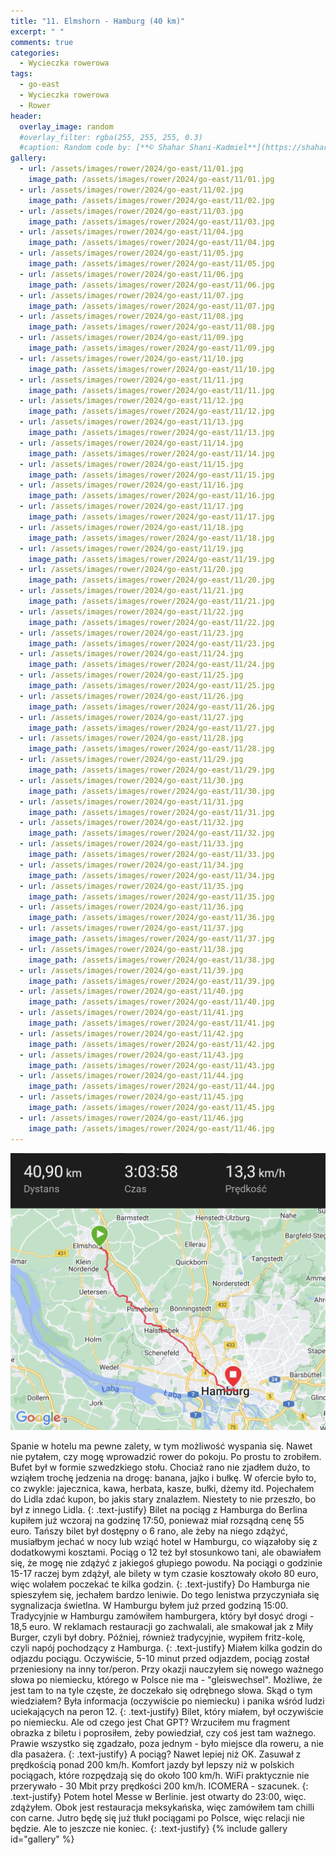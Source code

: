 ```yaml
---
title: "11. Elmshorn - Hamburg (40 km)"
excerpt: " "
comments: true
categories:
  - Wycieczka rowerowa
tags:
  - go-east
  - Wycieczka rowerowa
  - Rower
header:
  overlay_image: random
  #overlay_filter: rgba(255, 255, 255, 0.3)
  #caption: Random code by: [**© Shahar Shani-Kadmiel**](https://shaharkadmiel.github.io)"
gallery:
  - url: /assets/images/rower/2024/go-east/11/01.jpg
    image_path: /assets/images/rower/2024/go-east/11/01.jpg
  - url: /assets/images/rower/2024/go-east/11/02.jpg
    image_path: /assets/images/rower/2024/go-east/11/02.jpg
  - url: /assets/images/rower/2024/go-east/11/03.jpg
    image_path: /assets/images/rower/2024/go-east/11/03.jpg
  - url: /assets/images/rower/2024/go-east/11/04.jpg
    image_path: /assets/images/rower/2024/go-east/11/04.jpg
  - url: /assets/images/rower/2024/go-east/11/05.jpg
    image_path: /assets/images/rower/2024/go-east/11/05.jpg
  - url: /assets/images/rower/2024/go-east/11/06.jpg
    image_path: /assets/images/rower/2024/go-east/11/06.jpg
  - url: /assets/images/rower/2024/go-east/11/07.jpg
    image_path: /assets/images/rower/2024/go-east/11/07.jpg
  - url: /assets/images/rower/2024/go-east/11/08.jpg
    image_path: /assets/images/rower/2024/go-east/11/08.jpg
  - url: /assets/images/rower/2024/go-east/11/09.jpg
    image_path: /assets/images/rower/2024/go-east/11/09.jpg
  - url: /assets/images/rower/2024/go-east/11/10.jpg
    image_path: /assets/images/rower/2024/go-east/11/10.jpg
  - url: /assets/images/rower/2024/go-east/11/11.jpg
    image_path: /assets/images/rower/2024/go-east/11/11.jpg
  - url: /assets/images/rower/2024/go-east/11/12.jpg
    image_path: /assets/images/rower/2024/go-east/11/12.jpg
  - url: /assets/images/rower/2024/go-east/11/13.jpg
    image_path: /assets/images/rower/2024/go-east/11/13.jpg
  - url: /assets/images/rower/2024/go-east/11/14.jpg
    image_path: /assets/images/rower/2024/go-east/11/14.jpg
  - url: /assets/images/rower/2024/go-east/11/15.jpg
    image_path: /assets/images/rower/2024/go-east/11/15.jpg
  - url: /assets/images/rower/2024/go-east/11/16.jpg
    image_path: /assets/images/rower/2024/go-east/11/16.jpg
  - url: /assets/images/rower/2024/go-east/11/17.jpg
    image_path: /assets/images/rower/2024/go-east/11/17.jpg
  - url: /assets/images/rower/2024/go-east/11/18.jpg
    image_path: /assets/images/rower/2024/go-east/11/18.jpg
  - url: /assets/images/rower/2024/go-east/11/19.jpg
    image_path: /assets/images/rower/2024/go-east/11/19.jpg
  - url: /assets/images/rower/2024/go-east/11/20.jpg
    image_path: /assets/images/rower/2024/go-east/11/20.jpg
  - url: /assets/images/rower/2024/go-east/11/21.jpg
    image_path: /assets/images/rower/2024/go-east/11/21.jpg
  - url: /assets/images/rower/2024/go-east/11/22.jpg
    image_path: /assets/images/rower/2024/go-east/11/22.jpg
  - url: /assets/images/rower/2024/go-east/11/23.jpg
    image_path: /assets/images/rower/2024/go-east/11/23.jpg
  - url: /assets/images/rower/2024/go-east/11/24.jpg
    image_path: /assets/images/rower/2024/go-east/11/24.jpg
  - url: /assets/images/rower/2024/go-east/11/25.jpg
    image_path: /assets/images/rower/2024/go-east/11/25.jpg
  - url: /assets/images/rower/2024/go-east/11/26.jpg
    image_path: /assets/images/rower/2024/go-east/11/26.jpg
  - url: /assets/images/rower/2024/go-east/11/27.jpg
    image_path: /assets/images/rower/2024/go-east/11/27.jpg
  - url: /assets/images/rower/2024/go-east/11/28.jpg
    image_path: /assets/images/rower/2024/go-east/11/28.jpg
  - url: /assets/images/rower/2024/go-east/11/29.jpg
    image_path: /assets/images/rower/2024/go-east/11/29.jpg
  - url: /assets/images/rower/2024/go-east/11/30.jpg
    image_path: /assets/images/rower/2024/go-east/11/30.jpg
  - url: /assets/images/rower/2024/go-east/11/31.jpg
    image_path: /assets/images/rower/2024/go-east/11/31.jpg
  - url: /assets/images/rower/2024/go-east/11/32.jpg
    image_path: /assets/images/rower/2024/go-east/11/32.jpg
  - url: /assets/images/rower/2024/go-east/11/33.jpg
    image_path: /assets/images/rower/2024/go-east/11/33.jpg
  - url: /assets/images/rower/2024/go-east/11/34.jpg
    image_path: /assets/images/rower/2024/go-east/11/34.jpg
  - url: /assets/images/rower/2024/go-east/11/35.jpg
    image_path: /assets/images/rower/2024/go-east/11/35.jpg
  - url: /assets/images/rower/2024/go-east/11/36.jpg
    image_path: /assets/images/rower/2024/go-east/11/36.jpg
  - url: /assets/images/rower/2024/go-east/11/37.jpg
    image_path: /assets/images/rower/2024/go-east/11/37.jpg
  - url: /assets/images/rower/2024/go-east/11/38.jpg
    image_path: /assets/images/rower/2024/go-east/11/38.jpg
  - url: /assets/images/rower/2024/go-east/11/39.jpg
    image_path: /assets/images/rower/2024/go-east/11/39.jpg
  - url: /assets/images/rower/2024/go-east/11/40.jpg
    image_path: /assets/images/rower/2024/go-east/11/40.jpg
  - url: /assets/images/rower/2024/go-east/11/41.jpg
    image_path: /assets/images/rower/2024/go-east/11/41.jpg
  - url: /assets/images/rower/2024/go-east/11/42.jpg
    image_path: /assets/images/rower/2024/go-east/11/42.jpg
  - url: /assets/images/rower/2024/go-east/11/43.jpg
    image_path: /assets/images/rower/2024/go-east/11/43.jpg
  - url: /assets/images/rower/2024/go-east/11/44.jpg
    image_path: /assets/images/rower/2024/go-east/11/44.jpg
  - url: /assets/images/rower/2024/go-east/11/45.jpg
    image_path: /assets/images/rower/2024/go-east/11/45.jpg
  - url: /assets/images/rower/2024/go-east/11/46.jpg
    image_path: /assets/images/rower/2024/go-east/11/46.jpg
---
```

[![mapka](/assets/images/rower/2024/go-east/11/mapka.png)](https://connect.garmin.com/modern/activity/16639798020)

Spanie w hotelu ma pewne zalety, w tym możliwość wyspania się. Nawet nie pytałem, czy mogę wprowadzić rower do pokoju. Po prostu to zrobiłem. Bufet był w formie szwedzkiego stołu. Chociaż rano nie zjadłem dużo, to wziąłem trochę jedzenia na drogę: banana, jajko i bułkę. W ofercie było to, co zwykle: jajecznica, kawa, herbata, kasze, bułki, dżemy itd. Pojechałem do Lidla zdać kupon, bo jakis stary znalazłem. Niestety to nie przeszło, bo był z innego Lidla. 
{: .text-justify}
Bilet na pociąg z Hamburga do Berlina kupiłem już wczoraj na godzinę 17:50, ponieważ miał rozsądną cenę 55 euro. Tańszy bilet był dostępny o 6 rano, ale żeby na niego zdążyć, musiałbym jechać w nocy lub wziąć hotel w Hamburgu, co wiązałoby się z dodatkowymi kosztami. Pociąg o 12 też był stosunkowo tani, ale obawiałem się, że mogę nie zdążyć z jakiegoś głupiego powodu. Na pociągi o godzinie 15-17 raczej bym zdążył, ale bilety w tym czasie kosztowały około 80 euro, więc wolałem poczekać te kilka godzin.
{: .text-justify}
Do Hamburga nie spieszyłem się, jechałem bardzo leniwie. Do tego lenistwa przyczyniała się sygnalizacja świetlna. W Hamburgu byłem już przed godziną 15:00. Tradycyjnie w Hamburgu zamówiłem hamburgera, który był dosyć drogi - 18,5 euro. W reklamach restauracji go zachwalali, ale smakował jak z Miły Burger, czyli był dobry. Później, również tradycyjnie, wypiłem fritz-kolę, czyli napój pochodzący z Hamburga.
{: .text-justify}
Miałem kilka godzin do odjazdu pociągu. Oczywiście, 5-10 minut przed odjazdem, pociąg został przeniesiony na inny tor/peron. Przy okazji nauczyłem się nowego ważnego słowa po niemiecku, którego w Polsce nie ma - "gleiswechsel". Możliwe, że jest tam to na tyle częste, że doczekało się odrębnego słowa. Skąd o tym wiedziałem? Była informacja (oczywiście po niemiecku) i panika wśród ludzi uciekających na peron 12.
{: .text-justify}
Bilet, który miałem, był oczywiście po niemiecku. Ale od czego jest Chat GPT? Wrzuciłem mu fragment obrazka z biletu i poprosiłem, żeby powiedział, czy coś jest tam ważnego. Prawie wszystko się zgadzało, poza jednym - było miejsce dla roweru, a nie dla pasażera.
{: .text-justify}
A pociąg? Nawet lepiej niż OK. Zasuwał z prędkością ponad 200 km/h. Komfort jazdy był lepszy niż w polskich pociągach, które rozpędzają się do około 100 km/h. WiFi praktycznie nie przerywało - 30 Mbit przy prędkości 200 km/h. ICOMERA - szacunek.
{: .text-justify}
Potem hotel Messe w Berlinie. jest otwarty do 23:00, więc. zdążyłem. Obok jest restauracja meksykańska, więc zamówiłem tam chilli con carne. Jutro będę się już tłukł pociągami po Polsce, więc relacji nie będzie. Ale to jeszcze nie koniec.
{: .text-justify}
{% include gallery id="gallery" %}

